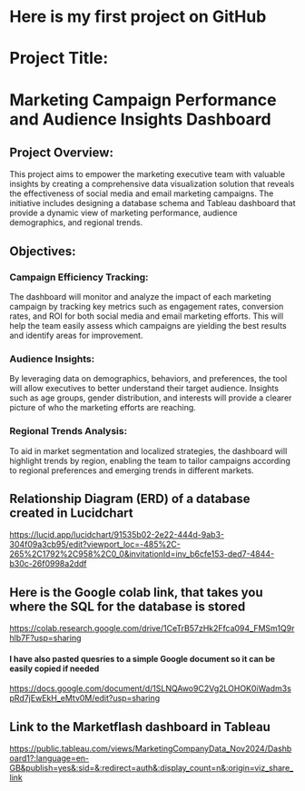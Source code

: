 # Here is my first project on GitHub 
# Project Title: 
# Marketing Campaign Performance and Audience Insights Dashboard

## Project Overview:
This project aims to empower the marketing executive team with valuable insights by creating a comprehensive data visualization solution that reveals the effectiveness of social media and email marketing campaigns. The initiative includes designing a database schema and Tableau dashboard that provide a dynamic view of marketing performance, audience demographics, and regional trends.

## Objectives:

### Campaign Efficiency Tracking: 
The dashboard will monitor and analyze the impact of each marketing campaign by tracking key metrics such as engagement rates, conversion rates, and ROI for both social media and email marketing efforts. This will help the team easily assess which campaigns are yielding the best results and identify areas for improvement.

### Audience Insights: 
By leveraging data on demographics, behaviors, and preferences, the tool will allow executives to better understand their target audience. Insights such as age groups, gender distribution, and interests will provide a clearer picture of who the marketing efforts are reaching.

### Regional Trends Analysis: 
To aid in market segmentation and localized strategies, the dashboard will highlight trends by region, enabling the team to tailor campaigns according to regional preferences and emerging trends in different markets.


## Relationship Diagram (ERD) of a database created in Lucidchart

https://lucid.app/lucidchart/91535b02-2e22-444d-9ab3-304f09a3cb95/edit?viewport_loc=-485%2C-265%2C1792%2C958%2C0_0&invitationId=inv_b6cfe153-ded7-4844-b30c-26f0998a2ddf

## Here is the Google colab link, that takes you where the SQL for the database is stored

https://colab.research.google.com/drive/1CeTrB57zHk2Ffca094_FMSm1Q9rhlb7F?usp=sharing

#### I have also pasted quesries to a simple Google document so it can be easily copied if needed
https://docs.google.com/document/d/1SLNQAwo9C2Vg2LOHOK0iWadm3spRd7jEwEkH_eMtv0M/edit?usp=sharing

## Link to the Marketflash dashboard in Tableau

https://public.tableau.com/views/MarketingCompanyData_Nov2024/Dashboard1?:language=en-GB&publish=yes&:sid=&:redirect=auth&:display_count=n&:origin=viz_share_link



